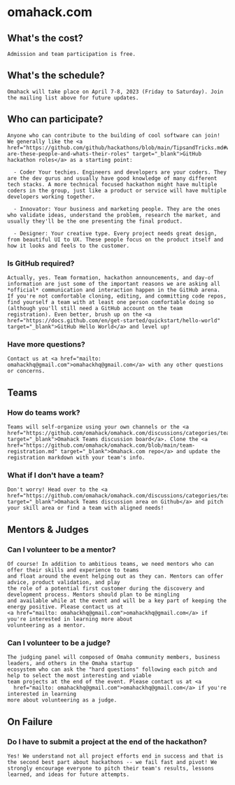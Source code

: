 # omahack.com

## What's the cost?

    Admission and team participation is free.

## What's the schedule?

    Omahack will take place on April 7-8, 2023 (Friday to Saturday). Join the mailing list above for future updates.

## Who can participate?

    Anyone who can contribute to the building of cool software can join! We generally like the <a href="https://github.com/github/hackathons/blob/main/TipsandTricks.md#who-are-these-people-and-whats-their-roles" target="_blank">GitHub hackathon roles</a> as a starting point:

      - Coder Your techies. Engineers and developers are your coders. They are the dev gurus and usually have good knowledge of many different tech stacks. A more technical focused hackathon might have multiple coders in the group, just like a product or service will have multiple developers working together.

      - Innovator: Your business and marketing people. They are the ones who validate ideas, understand the problem, research the market, and usually they'll be the one presenting the final product.
      
      - Designer: Your creative type. Every project needs great design, from beautiful UI to UX. These people focus on the product itself and how it looks and feels to the customer.

### Is GitHub required?

    Actually, yes. Team formation, hackathon announcements, and day-of information are just some of the important reasons we are asking all *official* communication and interaction happen in the GitHub arena. If you're not comfortable cloning, editing, and committing code repos, find yourself a team with at least one person comfortable doing so (although you'll still need a GitHub account on the team registration). Even better, brush up on the <a href="https://docs.github.com/en/get-started/quickstart/hello-world" target="_blank">GitHub Hello World</a> and level up!

### Have more questions?

    Contact us at <a href="mailto: omahackhq@gmail.com">omahackhq@gmail.com</a> with any other questions or concerns.

## Teams

### How do teams work?

    Teams will self-organize using your own channels or the <a href="https://github.com/omahack/omahack.com/discussions/categories/teams" target="_blank">Omahack Teams discussion board</a>. Clone the <a href="https://github.com/omahack/omahack.com/blob/main/team-registration.md" target="_blank">Omahack.com repo</a> and update the registration markdown with your team's info.

### What if I don't have a team?

    Don't worry! Head over to the <a href="https://github.com/omahack/omahack.com/discussions/categories/teams" target="_blank">Omahack Teams discussion area on Github</a> and pitch your skill area or find a team with aligned needs!

## Mentors & Judges

### Can I volunteer to be a mentor?

    Of course! In addition to ambitious teams, we need mentors who can offer their skills and experience to teams
    and float around the event helping out as they can. Mentors can offer advice, product validation, and play
    the role of a potential first customer during the discovery and development process. Mentors should plan to be mingling
    and available while at the event and will be a key part of keeping the energy positive. Please contact us at
    <a href="mailto: omahackhq@gmail.com">omahackhq@gmail.com</a> if you're interested in learning more about
    volunteering as a mentor.

### Can I volunteer to be a judge?

    The judging panel will composed of Omaha community members, business leaders, and others in the Omaha startup
    ecosystem who can ask the "hard questions" following each pitch and help to select the most interesting and viable
    team projects at the end of the event. Please contact us at <a
      href="mailto: omahackhq@gmail.com">omahackhq@gmail.com</a> if you're interested in learning
    more about volunteering as a judge.

## On Failure

### Do I have to submit a project at the end of the hackathon?

    Yes! We understand not all project efforts end in success and that is the second best part about hackathons -- we fail fast and pivot! We strongly encourage everyone to pitch their team's results, lessons learned, and ideas for future attempts.

